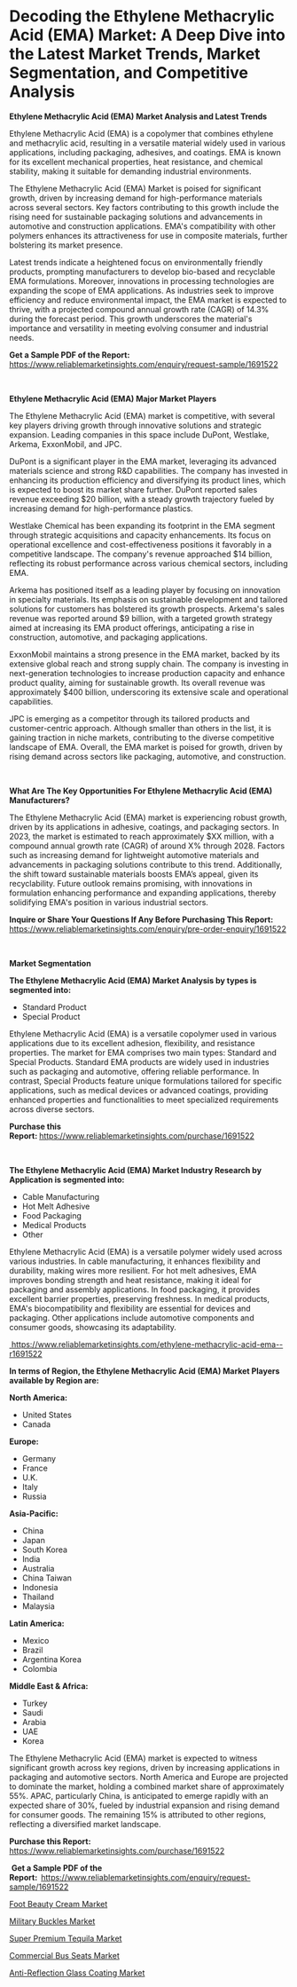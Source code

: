 <p><h1>Decoding the Ethylene Methacrylic Acid (EMA) Market: A Deep Dive into the Latest Market Trends, Market Segmentation, and Competitive Analysis</h1></p><p><strong>Ethylene Methacrylic Acid (EMA) Market Analysis and Latest Trends</strong></p>
<p><p>Ethylene Methacrylic Acid (EMA) is a copolymer that combines ethylene and methacrylic acid, resulting in a versatile material widely used in various applications, including packaging, adhesives, and coatings. EMA is known for its excellent mechanical properties, heat resistance, and chemical stability, making it suitable for demanding industrial environments.</p><p>The Ethylene Methacrylic Acid (EMA) Market is poised for significant growth, driven by increasing demand for high-performance materials across several sectors. Key factors contributing to this growth include the rising need for sustainable packaging solutions and advancements in automotive and construction applications. EMA's compatibility with other polymers enhances its attractiveness for use in composite materials, further bolstering its market presence.</p><p>Latest trends indicate a heightened focus on environmentally friendly products, prompting manufacturers to develop bio-based and recyclable EMA formulations. Moreover, innovations in processing technologies are expanding the scope of EMA applications. As industries seek to improve efficiency and reduce environmental impact, the EMA market is expected to thrive, with a projected compound annual growth rate (CAGR) of 14.3% during the forecast period. This growth underscores the material's importance and versatility in meeting evolving consumer and industrial needs.</p></p>
<p><strong>Get a Sample PDF of the Report:&nbsp;</strong> <a href="https://www.reliablemarketinsights.com/enquiry/request-sample/1691522?utm_campaign=1405&utm_medium=2&utm_source=Github&utm_content=ia&utm_term=18102024&utm_id=ethylene-methacrylic-acid-ema">https://www.reliablemarketinsights.com/enquiry/request-sample/1691522</a></p>
<p>&nbsp;</p>
<p><strong>Ethylene Methacrylic Acid (EMA) Major Market Players</strong></p>
<p><p>The Ethylene Methacrylic Acid (EMA) market is competitive, with several key players driving growth through innovative solutions and strategic expansion. Leading companies in this space include DuPont, Westlake, Arkema, ExxonMobil, and JPC.</p><p>DuPont is a significant player in the EMA market, leveraging its advanced materials science and strong R&D capabilities. The company has invested in enhancing its production efficiency and diversifying its product lines, which is expected to boost its market share further. DuPont reported sales revenue exceeding $20 billion, with a steady growth trajectory fueled by increasing demand for high-performance plastics.</p><p>Westlake Chemical has been expanding its footprint in the EMA segment through strategic acquisitions and capacity enhancements. Its focus on operational excellence and cost-effectiveness positions it favorably in a competitive landscape. The company's revenue approached $14 billion, reflecting its robust performance across various chemical sectors, including EMA.</p><p>Arkema has positioned itself as a leading player by focusing on innovation in specialty materials. Its emphasis on sustainable development and tailored solutions for customers has bolstered its growth prospects. Arkema's sales revenue was reported around $9 billion, with a targeted growth strategy aimed at increasing its EMA product offerings, anticipating a rise in construction, automotive, and packaging applications.</p><p>ExxonMobil maintains a strong presence in the EMA market, backed by its extensive global reach and strong supply chain. The company is investing in next-generation technologies to increase production capacity and enhance product quality, aiming for sustainable growth. Its overall revenue was approximately $400 billion, underscoring its extensive scale and operational capabilities.</p><p>JPC is emerging as a competitor through its tailored products and customer-centric approach. Although smaller than others in the list, it is gaining traction in niche markets, contributing to the diverse competitive landscape of EMA. Overall, the EMA market is poised for growth, driven by rising demand across sectors like packaging, automotive, and construction.</p></p>
<p>&nbsp;</p>
<p><strong>What Are The Key Opportunities For Ethylene Methacrylic Acid (EMA) Manufacturers?</strong></p>
<p><p>The Ethylene Methacrylic Acid (EMA) market is experiencing robust growth, driven by its applications in adhesive, coatings, and packaging sectors. In 2023, the market is estimated to reach approximately $XX million, with a compound annual growth rate (CAGR) of around X% through 2028. Factors such as increasing demand for lightweight automotive materials and advancements in packaging solutions contribute to this trend. Additionally, the shift toward sustainable materials boosts EMA’s appeal, given its recyclability. Future outlook remains promising, with innovations in formulation enhancing performance and expanding applications, thereby solidifying EMA's position in various industrial sectors.</p></p>
<p><strong>Inquire or Share Your Questions If Any Before Purchasing This Report:</strong> <a href="https://www.reliablemarketinsights.com/enquiry/pre-order-enquiry/1691522?utm_campaign=1405&utm_medium=2&utm_source=Github&utm_content=ia&utm_term=18102024&utm_id=ethylene-methacrylic-acid-ema">https://www.reliablemarketinsights.com/enquiry/pre-order-enquiry/1691522</a></p>
<p>&nbsp;</p>
<p><strong>Market Segmentation</strong></p>
<p><strong>The Ethylene Methacrylic Acid (EMA) Market Analysis by types is segmented into:</strong></p>
<p><ul><li>Standard Product</li><li>Special Product</li></ul></p>
<p><p>Ethylene Methacrylic Acid (EMA) is a versatile copolymer used in various applications due to its excellent adhesion, flexibility, and resistance properties. The market for EMA comprises two main types: Standard and Special Products. Standard EMA products are widely used in industries such as packaging and automotive, offering reliable performance. In contrast, Special Products feature unique formulations tailored for specific applications, such as medical devices or advanced coatings, providing enhanced properties and functionalities to meet specialized requirements across diverse sectors.</p></p>
<p><strong>Purchase this Report:&nbsp;</strong><a href="https://www.reliablemarketinsights.com/purchase/1691522?utm_campaign=1405&utm_medium=2&utm_source=Github&utm_content=ia&utm_term=18102024&utm_id=ethylene-methacrylic-acid-ema">https://www.reliablemarketinsights.com/purchase/1691522</a></p>
<p>&nbsp;</p>
<p><strong>The Ethylene Methacrylic Acid (EMA) Market Industry Research by Application is segmented into:</strong></p>
<p><ul><li>Cable Manufacturing</li><li>Hot Melt Adhesive</li><li>Food Packaging</li><li>Medical Products</li><li>Other</li></ul></p>
<p><p>Ethylene Methacrylic Acid (EMA) is a versatile polymer widely used across various industries. In cable manufacturing, it enhances flexibility and durability, making wires more resilient. For hot melt adhesives, EMA improves bonding strength and heat resistance, making it ideal for packaging and assembly applications. In food packaging, it provides excellent barrier properties, preserving freshness. In medical products, EMA's biocompatibility and flexibility are essential for devices and packaging. Other applications include automotive components and consumer goods, showcasing its adaptability.</p></p>
<p><a href="https://www.reliablemarketinsights.com/ethylene-methacrylic-acid-ema--r1691522?utm_campaign=1405&utm_medium=2&utm_source=Github&utm_content=ia&utm_term=18102024&utm_id=ethylene-methacrylic-acid-ema">&nbsp;https://www.reliablemarketinsights.com/ethylene-methacrylic-acid-ema--r1691522</a></p>
<p><strong>In terms of Region, the Ethylene Methacrylic Acid (EMA) Market Players available by Region are:</strong></p>
<p>
    <p> <strong> North America: </strong>
        <ul>
            <li>United States</li>
            <li>Canada</li>
        </ul>
        </p> 
    <p> <strong> Europe: </strong>
        <ul>
            <li>Germany</li>
            <li>France</li>
            <li>U.K.</li>
            <li>Italy</li>
            <li>Russia</li>
        </ul>
        </p> 
    <p> <strong> Asia-Pacific: </strong>
        <ul>
            <li>China</li>
            <li>Japan</li>
            <li>South Korea</li>
            <li>India</li>
            <li>Australia</li>
            <li>China Taiwan</li>
            <li>Indonesia</li>
            <li>Thailand</li>
            <li>Malaysia</li>
        </ul>
        </p> 
    <p> <strong> Latin America: </strong>
        <ul>
            <li>Mexico</li>
            <li>Brazil</li>
            <li>Argentina Korea</li>
            <li>Colombia</li>
        </ul>
        </p> 
    <p> <strong> Middle East & Africa: </strong>
        <ul>
            <li>Turkey</li>
            <li>Saudi</li>
            <li>Arabia</li>
            <li>UAE</li>
            <li>Korea</li>
        </ul>
    </p>
    </p>
<p><p>The Ethylene Methacrylic Acid (EMA) market is expected to witness significant growth across key regions, driven by increasing applications in packaging and automotive sectors. North America and Europe are projected to dominate the market, holding a combined market share of approximately 55%. APAC, particularly China, is anticipated to emerge rapidly with an expected share of 30%, fueled by industrial expansion and rising demand for consumer goods. The remaining 15% is attributed to other regions, reflecting a diversified market landscape.</p></p>
<p><strong>Purchase this Report: </strong><a href="https://www.reliablemarketinsights.com/purchase/1691522?utm_campaign=1405&utm_medium=2&utm_source=Github&utm_content=ia&utm_term=18102024&utm_id=ethylene-methacrylic-acid-ema">https://www.reliablemarketinsights.com/purchase/1691522</a></p>
<p>&nbsp;<strong>Get a Sample PDF of the Report:&nbsp;&nbsp;</strong><a href="https://www.reliablemarketinsights.com/enquiry/request-sample/1691522?utm_campaign=1405&utm_medium=2&utm_source=Github&utm_content=ia&utm_term=18102024&utm_id=ethylene-methacrylic-acid-ema">https://www.reliablemarketinsights.com/enquiry/request-sample/1691522</a></p>
<p><strong></strong></p>
<p><p><a href="https://www.linkedin.com/pulse/navigating-global-foot-beauty-cream-market-from-trends-strategy-upiue?utm_campaign=1405&utm_medium=2&utm_source=Github&utm_content=ia&utm_term=18102024&utm_id=ethylene-methacrylic-acid-ema">Foot Beauty Cream Market</a></p><p><a href="https://www.linkedin.com/pulse/global-military-buckles-industry-analysis-share-growth-trends-rmbcf?utm_campaign=1405&utm_medium=2&utm_source=Github&utm_content=ia&utm_term=18102024&utm_id=ethylene-methacrylic-acid-ema">Military Buckles Market</a></p><p><a href="https://www.linkedin.com/pulse/super-premium-tequila-ecosystem-mapping-innovation-value-hhv4f?utm_campaign=1405&utm_medium=2&utm_source=Github&utm_content=ia&utm_term=18102024&utm_id=ethylene-methacrylic-acid-ema">Super Premium Tequila Market</a></p><p><a href="https://www.linkedin.com/pulse/booming-commercial-bus-seats-market-sector-analysis-growth-usm6f?utm_campaign=1405&utm_medium=2&utm_source=Github&utm_content=ia&utm_term=18102024&utm_id=ethylene-methacrylic-acid-ema">Commercial Bus Seats Market</a></p><p><a href="https://github.com/lylyparadise/Market-Research-Report-List-5/blob/main/anti-reflection-glass-coating-market.md?utm_campaign=1405&utm_medium=2&utm_source=Github&utm_content=ia&utm_term=18102024&utm_id=ethylene-methacrylic-acid-ema">Anti-Reflection Glass Coating Market</a></p></p>